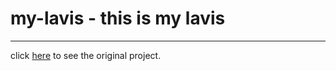 # my-lavis - this is my lavis

---

click [here](https://github.com/salesforce/LAVIS) to see the original project.
